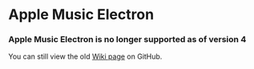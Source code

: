 # Apple Music Electron

### **Apple Music Electron is no longer supported as of version 4**

You can still view the old [Wiki page](https://github.com/ZephraCloud/Apple-Music-RPC/wiki/Apple-Music-Electron) on GitHub.
